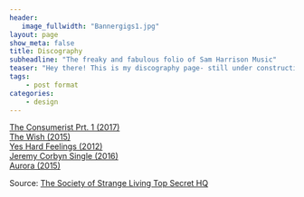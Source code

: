 ```yaml
---
header:
   image_fullwidth: "Bannergigs1.jpg"
layout: page
show_meta: false
title: Discography
subheadline: "The freaky and fabulous folio of Sam Harrison Music"
teaser: "Hey there! This is my discography page- still under construction as the crow flies, but on the way!!! "
tags:
    - post format
categories:
    - design 
---
```

<!--more-->
 <a href="http://samharrisonmusic.com/pages/music/">The Consumerist Prt. 1 (2017)</a><br>
  <a href="http://samharrisonmusic.com/pages/videos/">The Wish (2015)</a><br>
 <a href="http://samharrisonmusic.com/pages/Gallery/">Yes Hard Feelings (2012)</a><br>
  <a href="http://samharrisonmusic.com/samlander/">Jeremy Corbyn Single (2016)</a><br>
  <a href="http://samharrisonmusic.com/samlander/">Aurora (2015)</a><br>

Source: [The Society of Strange Living Top Secret HQ](https://www.youtube.com/watch?v=z5NtUWZCbQ4)
